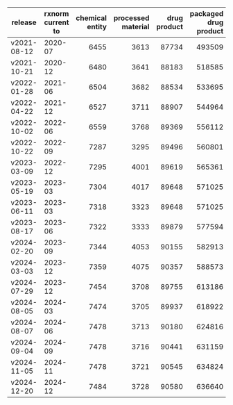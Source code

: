 | release | rxnorm current to | chemical entity | processed material | drug product | packaged drug product |
| --- | --- | ---: | ---: | ---: | ---: |
| v2021-08-12 | 2020-07 | 6455 | 3613 | 87734 | 493509 |
| v2021-10-21 | 2020-12 | 6480 | 3641 | 88183 | 518585 |
| v2022-01-28 | 2021-06 | 6504 | 3682 | 88534 | 533695 |
| v2022-04-22 | 2021-12 | 6527 | 3711 | 88907 | 544964 |
| v2022-10-02 | 2022-06 | 6559 | 3768 | 89369 | 556112 |
| v2022-10-22 | 2022-09 | 7287 | 3295 | 89496 | 560801 |
| v2023-03-09 | 2022-12 | 7295 | 4001 | 89619 | 565361 |
| v2023-05-19 | 2023-03 | 7304 | 4017 | 89648 | 571025 |
| v2023-06-11 | 2023-03 | 7318 | 3323 | 89648 | 571025 |
| v2023-08-17 | 2023-06 | 7322 | 3333 | 89879 | 577594 |
| v2024-02-20 | 2023-09 | 7344 | 4053 | 90155 | 582913 |
| v2024-03-03 | 2023-12 | 7359 | 4075 | 90357 | 588573 |
| v2024-07-29 | 2023-12 | 7454 | 3708 | 89755 | 613186 |
| v2024-08-05 | 2024-03 | 7474 | 3705 | 89937 | 618922 |
| v2024-08-07 | 2024-06 | 7478 | 3713 | 90180 | 624816 |
| v2024-09-04 | 2024-09 | 7478 | 3716 | 90441 | 631159 |
| v2024-11-05 | 2024-11 | 7478 | 3721 | 90545 | 634824 |
| v2024-12-20 | 2024-12 | 7484 | 3728 | 90580 | 636640 | 
